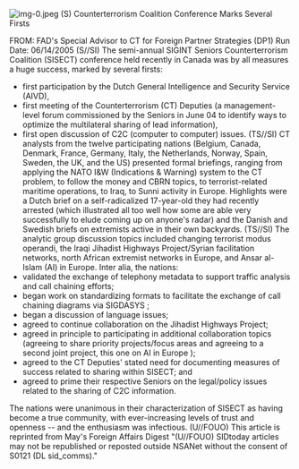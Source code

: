 ![img-0.jpeg](img-0.jpeg)
(S) Counterterrorism Coalition Conference Marks Several Firsts

FROM:
FAD's Special Advisor to CT for Foreign Partner Strategies (DP1)
Run Date: 06/14/2005
(S//SI) The semi-annual SIGINT Seniors Counterterrorism Coalition (SISECT) conference held recently in Canada was by all measures a huge success, marked by several firsts:

- first participation by the Dutch General Intelligence and Security Service (AIVD),
- first meeting of the Counterterrorism (CT) Deputies (a management-level forum commissioned by the Seniors in June 04 to identify ways to optimize the multilateral sharing of lead information),
- first open discussion of C2C (computer to computer) issues.
(TS//SI) CT analysts from the twelve participating nations (Belgium, Canada, Denmark, France, Germany, Italy, the Netherlands, Norway, Spain, Sweden, the UK, and the US) presented formal briefings, ranging from applying the NATO I\&W (Indications \& Warning) system to the CT problem, to follow the money and CBRN topics, to terrorist-related maritime operations, to Iraq, to Sunni activity in Europe. Highlights were a Dutch brief on a self-radicalized 17-year-old they had recently arrested (which illustrated all too well how some are able very successfully to elude coming up on anyone's radar) and the Danish and Swedish briefs on extremists active in their own backyards.
(TS//SI) The analytic group discussion topics included changing terrorist modus operandi, the Iraqi Jihadist Highways Project/Syrian facilitation networks, north African extremist networks in Europe, and Ansar al-Islam (AI) in Europe. Inter alia, the nations:
- validated the exchange of telephony metadata to support traffic analysis and call chaining efforts;
- began work on standardizing formats to facilitate the exchange of call chaining diagrams via SIGDASYS ;
- began a discussion of language issues;
- agreed to continue collaboration on the Jihadist Highways Project;
- agreed in principle to participating in additional collaboration topics (agreeing to share priority projects/focus areas and agreeing to a second joint project, this one on AI in Europe );
- agreed to the CT Deputies' stated need for documenting measures of success related to sharing within SISECT; and
- agreed to prime their respective Seniors on the legal/policy issues related to the sharing of C2C information.

The nations were unanimous in their characterization of SISECT as having become a true community, with ever-increasing levels of trust and openness -- and the enthusiasm was infectious.
(U//FOUO) This article is reprinted from May's Foreign Affairs Digest
"(U//FOUO) SIDtoday articles may not be republished or reposted outside NSANet without the consent of S0121 (DL sid_comms)."



